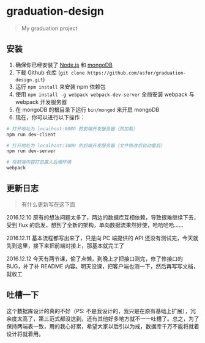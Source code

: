 # graduation-design

> My graduation project

## 安装

1. 确保你已经安装了 [Node.js](http://nodejs.org/) 和 [mongoDB](https://www.mongodb.com/)
2. 下载 Github 仓库 (`git clone https://github.com/asfor/graduation-design.git`)
3. 运行 `npm install` 来安装 npm 依赖包
4. 使用 `npm install -g webpack webpack-dev-server` 全局安装 webpack 与 webpack 开发服务器
5. 在 mongoDB 的根目录下运行 `bin/mongod` 来开启 mongoDB
6. 现在，你可以进行以下操作：

``` bash
# 打开地址为 localhost:8080 的前端开发服务器（热加载）
npm run dev-client

# 打开地址为 localhost:3000 的后端开发服务器（文件修改后自动重启）
npm run dev-server

# 将前端内容打包置入后端环境
webpack
```

## 更新日志

> 有什么更新写在这下面

2016.12.10 原有的想法问题太多了，两边的数据库互相依赖，导致很难继续下去，受到 flux 的启发，想到了全新的架构，单向数据流果然好使，哈哈哈哈……

2016.12.11 基本流程都写出来了，只是向 PC 端提供的 API 还没有测试完，今天就先到这里，接下来把前端对接上，那基本就完工了

2016.12.12 今天有两节课，偷了点懒，到晚上才把接口测完，修了修接口的 BUG，补了补 README 内容。明天没课，把客户端也测一下，然后再写写文档，就收工

## 吐槽一下

这个数据库设计的真的不好（PS: 不是我设计的，我只是在原有基础上扩展），冗余度太高了，第三范式都没达到，还有其他好多地方就不一一吐槽了。总之，为了保持两端表一致，用的我心好累，希望大家以后引以为戒，数据库千万不能将就着设计将就着用。